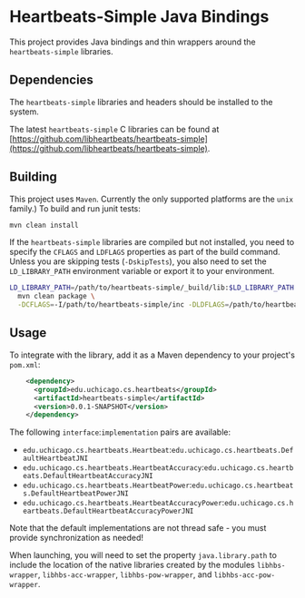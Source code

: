 # Heartbeats-Simple Java Bindings

This project provides Java bindings and thin wrappers around the `heartbeats-simple` libraries.

## Dependencies

The `heartbeats-simple` libraries and headers should be installed to the system.

The latest `heartbeats-simple` C libraries can be found at
[https://github.com/libheartbeats/heartbeats-simple](https://github.com/libheartbeats/heartbeats-simple).

## Building

This project uses `Maven`.
Currently the only supported platforms are the `unix` family.)
To build and run junit tests:

```sh
mvn clean install
```

If the `heartbeats-simple` libraries are compiled but not installed, you need to specify the `CFLAGS` and `LDFLAGS` properties as part of the build command.
Unless you are skipping tests (`-DskipTests`), you also need to set the `LD_LIBRARY_PATH` environment variable or export it to your environment.

```sh
LD_LIBRARY_PATH=/path/to/heartbeats-simple/_build/lib:$LD_LIBRARY_PATH \
  mvn clean package \
  -DCFLAGS=-I/path/to/heartbeats-simple/inc -DLDFLAGS=/path/to/heartbeats-simple/_build/lib
```

## Usage

To integrate with the library, add it as a Maven dependency to your project's `pom.xml`:

```xml
    <dependency>
      <groupId>edu.uchicago.cs.heartbeats</groupId>
      <artifactId>heartbeats-simple</artifactId>
      <version>0.0.1-SNAPSHOT</version>
    </dependency>
```

The following `interface`:`implementation` pairs are available:

* `edu.uchicago.cs.heartbeats.Heartbeat`:`edu.uchicago.cs.heartbeats.DefaultHeartbeatJNI`
* `edu.uchicago.cs.heartbeats.HeartbeatAccuracy`:`edu.uchicago.cs.heartbeats.DefaultHeartbeatAccuracyJNI`
* `edu.uchicago.cs.heartbeats.HeartbeatPower`:`edu.uchicago.cs.heartbeats.DefaultHeartbeatPowerJNI`
* `edu.uchicago.cs.heartbeats.HeartbeatAccuracyPower`:`edu.uchicago.cs.heartbeats.DefaultHeartbeatAccuracyPowerJNI`

Note that the default implementations are not thread safe - you must provide synchronization as needed!

When launching, you will need to set the property `java.library.path` to include the location of the native libraries created by the modules `libhbs-wrapper`, `libhbs-acc-wrapper`, `libhbs-pow-wrapper`, and `libhbs-acc-pow-wrapper`.
